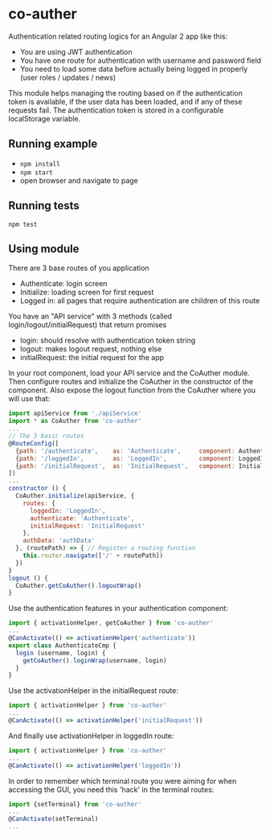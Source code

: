 # co-auther

Authentication related routing logics for an Angular 2 app like this:

- You are using JWT authentication
- You have one route for authentication with username and password field
- You need to load some data before actually being logged in properly (user roles / updates / news)

This module helps managing the routing based on if the authentication token is available, if the user data has been loaded, and if any of these requests fail. The authentication token is stored in a configurable localStorage variable.

## Running example

- `npm install`
- `npm start`
- open browser and navigate to page


## Running tests

`npm test`

## Using module

There are 3 base routes of you application
- Authenticate: login screen
- Initialize: loading screen for first request
- Logged in: all pages that require authentication are children of this route

You have an "API service" with 3 methods (called login/logout/initialRequest) that return promises
- login: should resolve with authentication token string
- logout: makes logout request, nothing else
- initialRequest: the initial request for the app

In your root component, load your API service and the CoAuther module. Then configure routes and initialize the CoAuther in the constructor of the component. Also expose the logout function from the CoAuther where you will use that:

```javascript
import apiService from './apiService'
import * as CoAuther from 'co-auther'
...
// The 3 basic routes
@RouteConfig([
  {path: '/authenticate',    as: 'Authenticate',     component: AuthenticateCmp,   useAsDefault: true},
  {path: '/loggedIn',        as: 'LoggedIn',         component: LoggedInCmp},
  {path: '/initialRequest',  as: 'InitialRequest',   component: InitialRequestCmp}
])
...
constructor () {
  CoAuther.initialize(apiService, {
    routes: {
      loggedIn: 'LoggedIn',
      authenticate: 'Authenticate',
      initialRequest: 'InitialRequest'
    },
    authData: 'authData'
  }, (routePath) => { // Register a routing function
    this.router.navigate(['/' + routePath])
  })
}
logout () {
  CoAuther.getCoAuther().logoutWrap()
}
```

Use the authentication features in your authentication component:

```javascript
import { activationHelper, getCoAuther } from 'co-auther'
...
@CanActivate(() => activationHelper('authenticate'))
export class AuthenticateCmp {
  login (username, login) {
    getCoAuther().loginWrap(username, login)
  }
}
```

Use the activationHelper in the initialRequest route:

```javascript
import { activationHelper } from 'co-auther'
...
@CanActivate(() => activationHelper('initialRequest'))
```

And finally use activationHelper in loggedIn route:

```javascript
import { activationHelper } from 'co-auther'
...
@CanActivate(() => activationHelper('loggedIn'))
```

In order to remember which terminal route you were aiming for when accessing the GUI, you need this 'hack' in the terminal routes:

```javascript
import {setTerminal} from 'co-auther'
...
@CanActivate(setTerminal)
...
```